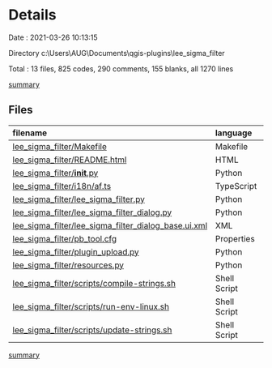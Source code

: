 # Details

Date : 2021-03-26 10:13:15

Directory c:\Users\AUG\Documents\qgis-plugins\lee_sigma_filter

Total : 13 files,  825 codes, 290 comments, 155 blanks, all 1270 lines

[summary](results.md)

## Files
| filename | language | code | comment | blank | total |
| :--- | :--- | ---: | ---: | ---: | ---: |
| [lee_sigma_filter/Makefile](/lee_sigma_filter/Makefile) | Makefile | 146 | 57 | 42 | 245 |
| [lee_sigma_filter/README.html](/lee_sigma_filter/README.html) | HTML | 40 | 0 | 3 | 43 |
| [lee_sigma_filter/__init__.py](/lee_sigma_filter/__init__.py) | Python | 3 | 31 | 3 | 37 |
| [lee_sigma_filter/i18n/af.ts](/lee_sigma_filter/i18n/af.ts) | TypeScript | 11 | 0 | 1 | 12 |
| [lee_sigma_filter/lee_sigma_filter.py](/lee_sigma_filter/lee_sigma_filter.py) | Python | 144 | 77 | 44 | 265 |
| [lee_sigma_filter/lee_sigma_filter_dialog.py](/lee_sigma_filter/lee_sigma_filter_dialog.py) | Python | 9 | 30 | 6 | 45 |
| [lee_sigma_filter/lee_sigma_filter_dialog_base.ui.xml](/lee_sigma_filter/lee_sigma_filter_dialog_base.ui.xml) | XML | 201 | 0 | 1 | 202 |
| [lee_sigma_filter/pb_tool.cfg](/lee_sigma_filter/pb_tool.cfg) | Properties | 14 | 53 | 14 | 81 |
| [lee_sigma_filter/plugin_upload.py](/lee_sigma_filter/plugin_upload.py) | Python | 77 | 22 | 13 | 112 |
| [lee_sigma_filter/resources.py](/lee_sigma_filter/resources.py) | Python | 112 | 6 | 11 | 129 |
| [lee_sigma_filter/scripts/compile-strings.sh](/lee_sigma_filter/scripts/compile-strings.sh) | Shell Script | 7 | 3 | 3 | 13 |
| [lee_sigma_filter/scripts/run-env-linux.sh](/lee_sigma_filter/scripts/run-env-linux.sh) | Shell Script | 20 | 1 | 8 | 29 |
| [lee_sigma_filter/scripts/update-strings.sh](/lee_sigma_filter/scripts/update-strings.sh) | Shell Script | 41 | 10 | 6 | 57 |

[summary](results.md)